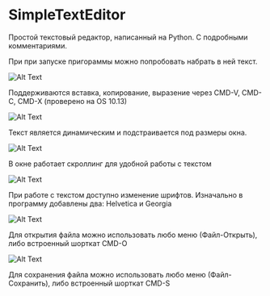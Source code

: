# SimpleTextEditor
Простой текстовый редактор, написанный на Python. С подробными комментариями.

При при запуске пригораммы можно попробовать набрать в ней текст.

![Alt Text](https://media.giphy.com/media/1o1i8G732rQEYmIbmj/giphy.gif)

Поддерживаются вставка, копирование, выразение через CMD-V, CMD-C, CMD-X (проверено на OS 10.13)

![Alt Text](https://media.giphy.com/media/NRweoJx9Cchmooau6x/giphy.gif)

Текст является динамическим и подстраивается под размеры окна.

![Alt Text](https://media.giphy.com/media/U6U4Ins7v6FuTuZbp1/giphy.gif)

В окне работает скроллинг для удобной работы с текстом

![Alt Text](https://media.giphy.com/media/8myYzFaxz6TdropFAz/giphy.gif)

При работе с текстом доступно изменение шрифтов. Изначально в программу добавлены два: Helvetica и Georgia

![Alt Text](https://media.giphy.com/media/toA1X0l5nhV6O1nkO0/giphy.gif)

Для открытия файла можно использовать любо меню (Файл-Открыть), либо встроенный шорткат CMD-O

![Alt Text](https://media.giphy.com/media/1BhG34KIyQPoncg1sf/giphy.gif)

Для сохранения файла можно использовать любо меню (Файл-Сохранить), либо встроенный шорткат CMD-S

